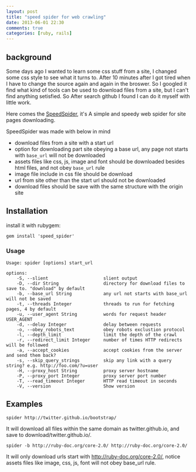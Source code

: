 ```yaml
---
layout: post
title: "speed spider for web crawling"
date: 2013-06-01 22:30
comments: true
categories: [ruby, rails]
---
```


## background

Some days ago I wanted to learn some css stuff from a site, I changed some css style to see what it turns to.
After 10 minutes after I got tired when I have to change the source again and again in the broswer.
So I googled it find what kind of tools can be used to download files from a site, but I can't find anything setisfied.
So After search github I found I can do it myself with little work.

Here comes the [SpeedSpider][1], it's A simple and speedy web spider for site pages downloading.

<!--more-->

SpeedSpider was made with below in mind

* download files from a site with a start url
* option for downloading part site obeying a base url, any page not starts with `base_url` will not be downloaded
* assets files like css, js, image and font should be downloaded besides html files, and not obey `base_url` rule
* image file include in css file should be download
* url from site other than the start url should not be downloaded
* download files should be save with the same structure with the origin site

## Installation

install it with rubygem:

    gem install 'speed_spider'

### Usage

    Usage: spider [options] start_url

    options:
        -S, --slient                     slient output
        -D, --dir String                 directory for download files to save to. "download" by default
        -b, --base_url String            any url not starts with base_url will not be saved
        -t, --threads Integer            threads to run for fetching pages, 4 by default
        -u, --user_agent String          words for request header USER_AGENT
        -d, --delay Integer              delay between requests
        -o, --obey_robots_text           obey robots exclustion protocol
        -l, --depth_limit                limit the depth of the crawl
        -r, --redirect_limit Integer     number of times HTTP redirects will be followed
        -a, --accept_cookies             accept cookies from the server and send them back?
        -s, --skip_query_strings         skip any link with a query string? e.g. http://foo.com/?u=user
        -H, --proxy_host String          proxy server hostname
        -P, --proxy_port Integer         proxy server port number
        -T, --read_timeout Integer       HTTP read timeout in seconds
        -V, --version                    Show version

## Examples

    spider http://twitter.github.io/bootstrap/

It will download all files within the same domain as twitter.github.io, and save to download/twitter.github.io/.

    spider -b http://ruby-doc.org/core-2.0/ http://ruby-doc.org/core-2.0/

It will only download urls start with http://ruby-doc.org/core-2.0/, notice assets files like image, css, js, font will not obey base_url rule.

[1]:https://github.com/wongyouth/speed_spider
